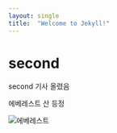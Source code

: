 ```yaml
---
layout: single
title:  "Welcome to Jekyll!"
---
```


# second





second 기사 올렸음



에베레스트 산 등정



![에베레스트](../images/2023-01-12-second/1280px-Mount_Everest%2C_Himalayas.jpg)
